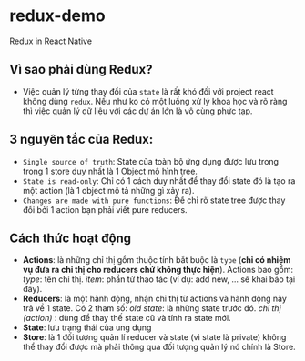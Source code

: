 # redux-demo
Redux in React Native

## Vì sao phải dùng Redux?
- Việc quản lý từng thay đổi của ```state``` là rất khó đối với project react không dùng ```redux```. Nếu như ko có một luồng xử lý khoa học và rõ ràng thì việc quản lý dữ liệu với các dự án lớn là vô cùng phức tạp.

## 3 nguyên tắc của Redux:
- ```Single source of truth```: State của toàn bộ ứng dụng được lưu trong trong 1 store duy nhất là 1 Object mô hình tree.
- ```State is read-only```: Chỉ có 1 cách duy nhất để thay đổi state đó là tạo ra một action (là 1 object mô tả những gì xảy ra).
- ```Changes are made with pure functions```: Để chỉ rõ state tree được thay đổi bởi 1 action bạn phải viết pure reducers.

## Cách thức hoạt động
- **Actions**: là những chỉ thị gồm thuộc tính bắt buộc là ```type``` (**chỉ có nhiệm vụ đưa ra chỉ thị cho reducers chứ không thực hiện**). Actions bao gồm: 
    *type*: tên chỉ thị.
    *item*: phần tử thao tác (ví dụ: add new, ... sẽ khai báo tại đây).
- **Reducers**: là một hành động, nhận chỉ thị từ actions và hành động này trả về 1 state. Có 2 tham số:
    *old state*: là những state trước đó.
    *chỉ thị (action)* : dùng để thay thế state cũ và tính ra state mới.
- **State**: lưu trạng thái của ung dụng
- **Store**: là 1 đối tượng quản lí reducer và state (vì state là private) không thể thay đổi được mà phải thông qua đối tượng quản lý nó chính là Store.
